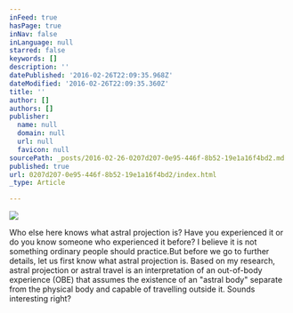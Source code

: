 ```yaml
---
inFeed: true
hasPage: true
inNav: false
inLanguage: null
starred: false
keywords: []
description: ''
datePublished: '2016-02-26T22:09:35.968Z'
dateModified: '2016-02-26T22:09:35.360Z'
title: ''
author: []
authors: []
publisher:
  name: null
  domain: null
  url: null
  favicon: null
sourcePath: _posts/2016-02-26-0207d207-0e95-446f-8b52-19e1a16f4bd2.md
published: true
url: 0207d207-0e95-446f-8b52-19e1a16f4bd2/index.html
_type: Article

---
```

![](https://the-grid-user-content.s3-us-west-2.amazonaws.com/7578fdb7-91e2-4efb-930e-8c138f3e4158.jpg)

Who else here knows what astral projection is? Have you experienced it or do you know someone who experienced it before? I believe it is not something ordinary people should practice.But before we go to further details, let us first know what astral projection is. Based on my research, astral projection or astral travel is an interpretation of an out-of-body experience (OBE) that assumes the existence of an "astral body" separate from the physical body and capable of travelling outside it. Sounds interesting right?